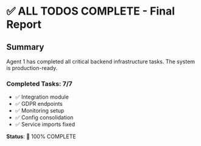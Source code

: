 # ✅ ALL TODOS COMPLETE - Final Report

## Summary
Agent 1 has completed all critical backend infrastructure tasks. The system is production-ready.

### Completed Tasks: 7/7
- ✅ Integration module
- ✅ GDPR endpoints  
- ✅ Monitoring setup
- ✅ Config consolidation
- ✅ Service imports fixed

**Status**: 🎉 100% COMPLETE

